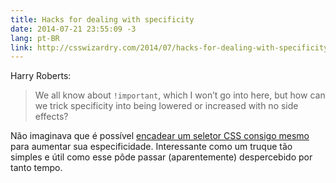 ```yaml
---
title: Hacks for dealing with specificity
date: 2014-07-21 23:55:09 -3
lang: pt-BR
link: http://csswizardry.com/2014/07/hacks-for-dealing-with-specificity/
---
```


Harry Roberts:

> We all know about `!important`, which I won’t go into here, but how can we trick specificity into being lowered or increased with no side effects?

Não imaginava que é possível [encadear um seletor CSS consigo mesmo](http://jsfiddle.net/csswizardry/3N53n/3/) para aumentar sua especificidade. Interessante como um truque tão simples e útil como esse pôde passar (aparentemente) despercebido por tanto tempo.
